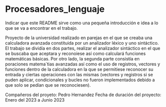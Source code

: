 # Procesadores_lenguaje
Indicar que este README sirve como una pequeña introducción e idea a lo que se va a encontrar en el trabajo.

Proyecto de la universidad realizado en parejas en el que se creaba una calculadora avanzada constituida por un analizador léxico y uno sintáctico. El trabajo se dividía en dos partes, realizar el analizador sintáctico en el que se buscaba que aceptara y reconoiese así como calculará funciones matemáticas básicas. Por otro lado, la segunda parte consistía en poraciones matema´tias avanzadas así como el uso de registros, vectores y funciones dentro de la calculadora en la que se permitiese reconocer su entrada y ciertas operaciones con las mismas (vectores y registros si se puden aplicar, condicionales y bucles no fueron implementados debido a que solo se pedían que se reconociesen).

Compañeros del proyeto: Pedro Hernandez 
Fecha de duración del proyecto: Enero del 2023 a Junio 2023
